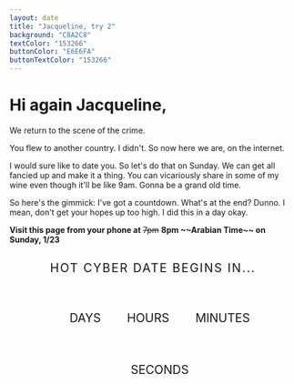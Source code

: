 ```yaml
---
layout: date
title: "Jacqueline, try 2"
background: "C8A2C8"
textColor: "153266"
buttonColor: "E6E6FA"
buttonTextColor: "153266"
---
```


# Hi again Jacqueline,

We return to the scene of the crime. 

You flew to another country. I didn't. So now here we are, on the internet.

I would sure like to date you. So let's do that on Sunday. We can get all fancied up and make it a thing. You can vicariously share in some of my wine even though it'll be like 9am. Gonna be a grand old time.

So here's the gimmick: I've got a countdown. What's at the end? Dunno. I mean, don't get your hopes up too high. I did this in a day okay.

**Visit this page from your phone at** ~~7pm~~ **8pm \~~Arabian Time~~ on Sunday, 1/23**

<div id="container">
<h2 id="title">Hot cyber date begins in...</h2>
<div id="countdown">
    <ul>
      <li><div id="days"></div>days</li>
      <li><div id="hours"></div>Hours</li>
      <li><div id="minutes"></div>Minutes</li>
      <li><div id="seconds"></div>Seconds</li>
    </ul>
</div>

<button class="confetti-button animate" id="link" style="display:none;" href="https://facetime.apple.com/join#v=1&p=zKw/JXs7Eey0Mpqq9oWKQA&k=jIRj_XUR3aAK0a1wfEGfGF3hkz2s2luvS_h9Mnqva_Y&l=Hot%20date">JOIN MIKE</button>
</div>


<script>
// Set the date we're counting down to
var countDownDate = new Date("2022-01-23T20:00:00+03:00").getTime();
// var countDownDate = new Date("2022-01-22T08:07:00+03:00").getTime();

// Update the count down every 1 second
var x = setInterval(function() {

  // Get today's date and time
  var now = new Date().getTime();

  // Find the distance between now and the count down date
  var distance = countDownDate - now;

  // Time calculations for days, hours, minutes and seconds
  var days = Math.floor(distance / (1000 * 60 * 60 * 24));
  var hours = Math.floor((distance % (1000 * 60 * 60 * 24)) / (1000 * 60 * 60));
  var minutes = Math.floor((distance % (1000 * 60 * 60)) / (1000 * 60));
  var seconds = Math.floor((distance % (1000 * 60)) / 1000);

    document.getElementById("days").innerText = days,
    document.getElementById("hours").innerText = hours,
    document.getElementById("minutes").innerText = minutes,
    document.getElementById("seconds").innerText = seconds;

  // If the count down is finished, write some text
  if (distance < 0) {
    clearInterval(x);
    document.getElementById("countdown").innerHTML = "";
    document.getElementById("title").innerText = "Hot cyber date begins NOW!"
    document.getElementById("link").style.display = "inline-block";
  }
}, 1000);
</script>

<style>
    #container {
  margin: 0 auto;
  text-align: center;
}

#container #title {
  font-weight: normal;
  letter-spacing: .125rem;
  text-transform: uppercase;
}

    li {
  display: inline-block;
  font-size: 1.5em;
  list-style-type: none;
  padding: 1em;
  text-transform: uppercase;
}

li div {
  display: block;
  font-size: 4.5rem;
  margin-bottom: 1.5rem;
}

.confetti-button {
  display: inline-block;
  font-size: 1em;
  padding: 1em 2em;
  -webkit-appearance: none;
  appearance: none;
  background-color: #B01C1C;
  color: #EEE;
  border-radius: 4px;
  border: none;
  cursor: pointer;
  position: relative;
  transition: transform ease-in 0.1s, box-shadow ease-in 0.25s;
  box-shadow: 0 2px 25px rgba(238,38,37, 0.5);
    animation-iteration-count: infinite;

}

.confetti-button:focus { outline: 0; }

.confetti-button:before, .confetti-button:after {
  position: absolute;
  content: '';
  display: block;
  width: 140%;
  height: 100%;
  left: -20%;
  z-index: -1000;
  transition: all ease-in-out 0.5s;
  background-repeat: no-repeat;

}

.confetti-button:before {
  display: none;
  top: -75%;
  background-image: radial-gradient(circle, #EE2625 20%, transparent 20%), radial-gradient(circle, transparent 20%, #EE2625 20%, transparent 30%), radial-gradient(circle, #EE2625 20%, transparent 20%), radial-gradient(circle, #EE2625 20%, transparent 20%), radial-gradient(circle, transparent 10%, #EE2625 15%, transparent 20%), radial-gradient(circle, #EE2625 20%, transparent 20%), radial-gradient(circle, #EE2625 20%, transparent 20%), radial-gradient(circle, #EE2625 20%, transparent 20%), radial-gradient(circle, #EE2625 20%, transparent 20%);
  background-size: 10% 10%, 20% 20%, 15% 15%, 20% 20%, 18% 18%, 10% 10%, 15% 15%, 10% 10%, 18% 18%;
}

.confetti-button:after {
  display: none;
  bottom: -75%;
  background-image: radial-gradient(circle, #EE2625 20%, transparent 20%), radial-gradient(circle, #EE2625 20%, transparent 20%), radial-gradient(circle, transparent 10%, #EE2625 15%, transparent 20%), radial-gradient(circle, #EE2625 20%, transparent 20%), radial-gradient(circle, #EE2625 20%, transparent 20%), radial-gradient(circle, #EE2625 20%, transparent 20%), radial-gradient(circle, #EE2625 20%, transparent 20%);
  background-size: 15% 15%, 20% 20%, 18% 18%, 20% 20%, 15% 15%, 10% 10%, 20% 20%;
}

.confetti-button:active {
  transform: scale(0.9);
  background-color: #e60074;
  box-shadow: 0 2px 25px rgba(255, 0, 130, 0.2);
}

.confetti-button.animate:before {
  display: block;
  animation: topBubbles ease-in-out 0.75s forwards;
    animation-iteration-count: infinite;

}

.confetti-button.animate:after {
  display: block;
  animation: bottomBubbles ease-in-out 0.75s forwards;
    animation-iteration-count: infinite;

}
 @keyframes
topBubbles {  0% {
 background-position: 5% 90%, 10% 90%, 10% 90%, 15% 90%, 25% 90%, 25% 90%, 40% 90%, 55% 90%, 70% 90%;
}
 50% {
 background-position: 0% 80%, 0% 20%, 10% 40%, 20% 0%, 30% 30%, 22% 50%, 50% 50%, 65% 20%, 90% 30%;
}
 100% {
 background-position: 0% 70%, 0% 10%, 10% 30%, 20% -10%, 30% 20%, 22% 40%, 50% 40%, 65% 10%, 90% 20%;
 background-size: 0% 0%, 0% 0%, 0% 0%, 0% 0%, 0% 0%, 0% 0%;
}
}
@keyframes
bottomBubbles {  0% {
 background-position: 10% -10%, 30% 10%, 55% -10%, 70% -10%, 85% -10%, 70% -10%, 70% 0%;
}
 50% {
 background-position: 0% 80%, 20% 80%, 45% 60%, 60% 100%, 75% 70%, 95% 60%, 105% 0%;
}
 100% {
 background-position: 0% 90%, 20% 90%, 45% 70%, 60% 110%, 75% 80%, 95% 70%, 110% 10%;
 background-size: 0% 0%, 0% 0%, 0% 0%, 0% 0%, 0% 0%, 0% 0%;
}
}
</style>


